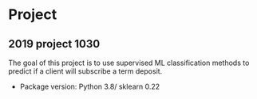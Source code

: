 # Project
## 2019  project 1030
The goal of this project is to use supervised ML classification methods to predict if a client will subscribe a term deposit.
* Package version: Python 3.8/ sklearn 0.22
